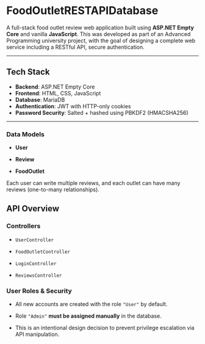 # FoodOutletRESTAPIDatabase

A full-stack food outlet review web application built using **ASP.NET Empty Core** and vanilla **JavaScript**. This was developed as part of an Advanced Programming university project, with the goal of designing a complete web service including a RESTful API, secure authentication.

---

## Tech Stack

- **Backend**: ASP.NET Empty Core
- **Frontend**: HTML, CSS, JavaScript
- **Database**: MariaDB
- **Authentication**: JWT with HTTP-only cookies
- **Password Security**: Salted + hashed using PBKDF2 (HMACSHA256)
---

### Data Models

-   **User**
    
-   **Review**
    
-   **FoodOutlet**
    
Each user can write multiple reviews, and each outlet can have many reviews (one-to-many relationships).

## API Overview

### Controllers

-   `UserController`
    
-   `FoodOutletController`
    
-   `LoginController`
    
-   `ReviewsController`

### User Roles & Security

-   All new accounts are created with the role `"User"` by default.
    
-   Role `"Admin"` **must be assigned manually** in the database.
    
-   This is an intentional design decision to prevent privilege escalation via API manipulation.
